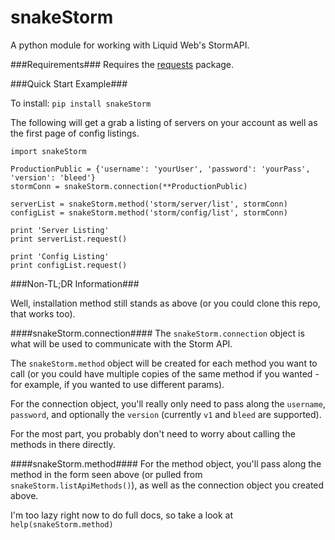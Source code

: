 snakeStorm
==========

A python module for working with Liquid Web's StormAPI.

###Requirements###
Requires the [requests](https://pypi.python.org/pypi/requests) package.

###Quick Start Example###

To install: `pip install snakeStorm`

The following will get a grab a listing of servers on your account as well as the first page of config listings.

```
import snakeStorm

ProductionPublic = {'username': 'yourUser', 'password': 'yourPass', 'version': 'bleed'}
stormConn = snakeStorm.connection(**ProductionPublic)

serverList = snakeStorm.method('storm/server/list', stormConn)
configList = snakeStorm.method('storm/config/list', stormConn)

print 'Server Listing'
print serverList.request()

print 'Config Listing'
print configList.request()
```

###Non-TL;DR Information###

Well, installation method still stands as above (or you could clone this repo, that works too).

####snakeStorm.connection####
The `snakeStorm.connection` object is what will be used to communicate with the Storm API.

The `snakeStorm.method` object will be created for each method you want to call (or you could have multiple copies of the same method if you wanted - for example, if you wanted to use different params).

For the connection object, you'll really only need to pass along the `username`, `password`, and optionally the `version` (currently `v1` and `bleed` are supported).

For the most part, you probably don't need to worry about calling the methods in there directly.

####snakeStorm.method####
For the method object, you'll pass along the method in the form seen above (or pulled from `snakeStorm.listApiMethods()`), as well as the connection object you created above.

I'm too lazy right now to do full docs, so take a look at `help(snakeStorm.method)`
